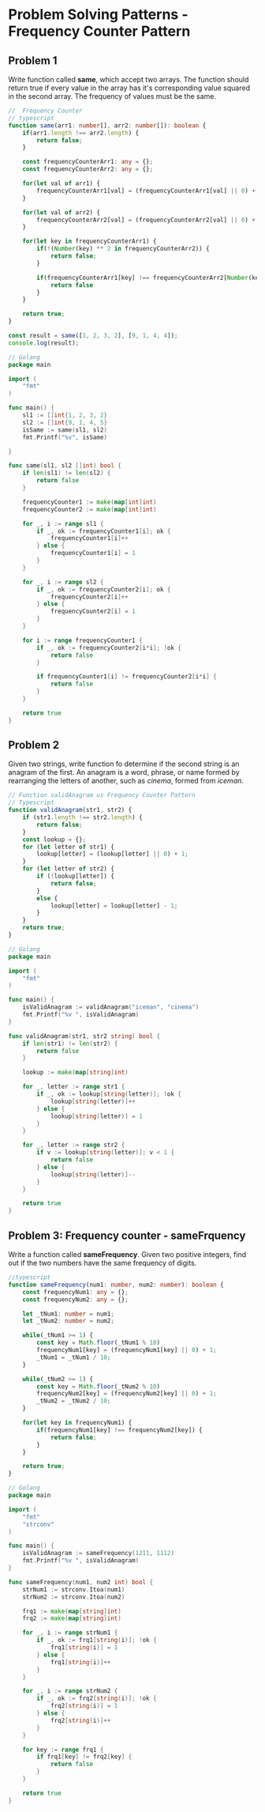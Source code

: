 # Problem Solving Patterns - Frequency Counter Pattern

## Problem 1
Write function called **same**, which accept two arrays. The function should return true if every value in the array has it's corresponding value squared in the second array. The frequency of values must be the same.

```ts
//  Frequency Counter
// typescript
function same(arr1: number[], arr2: number[]): boolean {
    if(arr1.length !== arr2.length) {
        return false;
    }

    const frequencyCounterArr1: any = {};
    const frequencyCounterArr2: any = {};

    for(let val of arr1) {
        frequencyCounterArr1[val] = (frequencyCounterArr1[val] || 0) + 1; 
    }

    for(let val of arr2) {
        frequencyCounterArr2[val] = (frequencyCounterArr2[val] || 0) + 1;
    }

    for(let key in frequencyCounterArr1) {
        if(!(Number(key) ** 2 in frequencyCounterArr2)) {
            return false;
        }

        if(frequencyCounterArr1[key] !== frequencyCounterArr2[Number(key) ** 2]) {
            return false
        }
    }

    return true;
}

const result = same([1, 2, 3, 2], [9, 1, 4, 4]);
console.log(result);
```

```go
// Golang
package main

import (
	"fmt"
)

func main() {
	sl1 := []int{1, 2, 3, 2}
	sl2 := []int{9, 1, 4, 5}
	isSame := same(sl1, sl2)
	fmt.Printf("%v", isSame)

}

func same(sl1, sl2 []int) bool {
	if len(sl1) != len(sl2) {
		return false
	}

	frequencyCounter1 := make(map[int]int)
	frequencyCounter2 := make(map[int]int)

	for _, i := range sl1 {
		if _, ok := frequencyCounter1[i]; ok {
			frequencyCounter1[i]++
		} else {
			frequencyCounter1[i] = 1
		}
	}

	for _, i := range sl2 {
		if _, ok := frequencyCounter2[i]; ok {
			frequencyCounter2[i]++
		} else {
			frequencyCounter2[i] = 1
		}
	}

	for i := range frequencyCounter1 {
		if _, ok := frequencyCounter2[i*i]; !ok {
			return false
		}

		if frequencyCounter1[i] != frequencyCounter2[i*i] {
			return false
		}
	}

	return true
}

```

## Problem 2
Given two strings, write function fo determine if the second string is an anagram of the first. An anagram is a word, phrase, or name formed by rearranging the letters of another, such as *cinema*, formed from *iceman*.

```ts
// Function validAnagram us Frequency Counter Pattern
// Typescript
function validAnagram(str1, str2) {
    if (str1.length !== str2.length) {
        return false;
    }
    const lookup = {};
    for (let letter of str1) {
        lookup[letter] = (lookup[letter] || 0) + 1;
    }
    for (let letter of str2) {
        if (!lookup[letter]) {
            return false;
        }
        else {
            lookup[letter] = lookup[letter] - 1;
        }
    }
    return true;
}
```

```go
// Golang
package main

import (
	"fmt"
)

func main() {
	isValidAnagram := validAnagram("iceman", "cinema")
	fmt.Printf("%v ", isValidAnagram)
}

func validAnagram(str1, str2 string) bool {
	if len(str1) != len(str2) {
		return false
	}

	lookup := make(map[string]int)

	for _, letter := range str1 {
		if _, ok := lookup[string(letter)]; !ok {
			lookup[string(letter)]++
		} else {
			lookup[string(letter)] = 1
		}
	}

	for _, letter := range str2 {
		if v := lookup[string(letter)]; v < 1 {
			return false
		} else {
			lookup[string(letter)]--
		}
	}

	return true
}

```

## Problem 3: Frequency counter - sameFrquency
Write a function called **sameFrequency**. Given two positive integers, find out if the two numbers have the same frequency of digits.
```ts
//typescript
function sameFrequency(num1: number, num2: number): boolean {
    const frequencyNum1: any = {};
    const frequencyNum2: any = {};

    let _tNum1: number = num1;
    let _tNum2: number = num2;

    while(_tNum1 >= 1) {
        const key = Math.floor(_tNum1 % 10)
        frequencyNum1[key] = (frequencyNum1[key] || 0) + 1;
        _tNum1 = _tNum1 / 10;
    }

    while(_tNum2 >= 1) {
        const key = Math.floor(_tNum2 % 10)
        frequencyNum2[key] = (frequencyNum2[key] || 0) + 1;
        _tNum2 = _tNum2 / 10;
    }

    for(let key in frequencyNum1) {
        if(frequencyNum1[key] !== frequencyNum2[key]) {
            return false;
        }
    }

    return true;
}
```
```go
// Golang
package main

import (
	"fmt"
	"strconv"
)

func main() {
	isValidAnagram := sameFrequency(1211, 1112)
	fmt.Printf("%v ", isValidAnagram)
}

func sameFrequency(num1, num2 int) bool {
	strNum1 := strconv.Itoa(num1)
	strNum2 := strconv.Itoa(num2)

	frq1 := make(map[string]int)
	frq2 := make(map[string]int)

	for _, i := range strNum1 {
		if _, ok := frq1[string(i)]; !ok {
			frq1[string(i)] = 1
		} else {
			frq1[string(i)]++
		}
	}

	for _, i := range strNum2 {
		if _, ok := frq2[string(i)]; !ok {
			frq2[string(i)] = 1
		} else {
			frq2[string(i)]++
		}
	}

	for key := range frq1 {
		if frq1[key] != frq2[key] {
			return false
		}
	}

	return true
}

```
